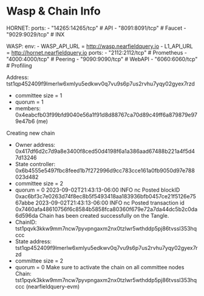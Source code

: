 # Wasp & Chain Info

HORNET:
    ports:
      - "14265:14265/tcp" # API
      - "8091:8091/tcp" # Faucet
      - "9029:9029/tcp" # INX

WASP:
    env:
      - WASP_API_URL = http://wasp.nearfieldquery.io
      - L1_API_URL = http://hornet.nearfieldquery.io
    ports:
      - "2112:2112/tcp" # Prometheus
      - "4000:4000/tcp" # Peering
      - "9090:9090/tcp" # WebAPI
      - "6060:6060/tcp" # Profiling

Address: tst1qp452409f9lmerlw6xmlyu5edkwv0q7vu9s6p7us2rvhu7yqy02gyex7rzd

* committee size = 1
* quorum = 1
* members: 0x4eabcfb03f99bfd9040e56a1f91d8d88767ca70d89c49ff6a879879e979e47b6 (me)

Creating new chain

* Owner address:    0x417df6d2c7d9a8e3400f8ced50d4198f6a1a386aad67488b221a4f5d47d13246
* State controller: 0x6b4555e5497fbc8feed1b7f272996d9cc783cce161a0fb9050d97e788023d482
* committee size = 2
* quorum = 0
2023-09-02T21:43:13-06:00       INFO    nc      Posted blockID 0xac6bf3c7e0263d74f8ec8b5f5493418aa183936bfb0457ce21f5126e7567abbe
2023-09-02T21:43:13-06:00       INFO    nc      Posted transaction id 0x7460afa48610756f6c8584b5858fca80360f679e72a7da44dc5b2c0da6d596da
Chain has been created successfully on the Tangle.
* ChainID: tst1pqvk3kkw9mm7ncw7pyvpngaxm2nx0tzlwr5wthddp5pj86tvssl353hqccc
* State address: tst1qp452409f9lmerlw6xmlyu5edkwv0q7vu9s6p7us2rvhu7yqy02gyex7rzd
* committee size = 2
* quorum = 0
Make sure to activate the chain on all committee nodes
Chain: tst1pqvk3kkw9mm7ncw7pyvpngaxm2nx0tzlwr5wthddp5pj86tvssl353hqccc (nearfieldquery-evm)
